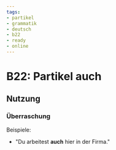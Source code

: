```yaml
---
tags:
- partikel
- grammatik
- deutsch
- b22
- ready
- online
---
```


# B22: Partikel auch

## Nutzung

### Überraschung  

Beispiele:  

- "Du arbeitest __auch__ hier in der Firma."  
